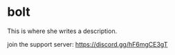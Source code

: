 # bolt
This is where she writes a description.

join the support server: https://discord.gg/hF6mgCE3gT
